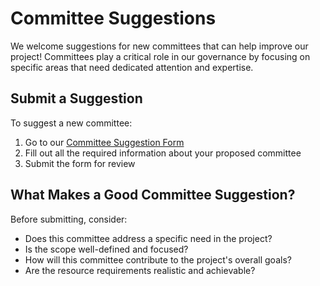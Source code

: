 # Committee Suggestions

We welcome suggestions for new committees that can help improve our project! Committees play a critical role in our governance by focusing on specific areas that need dedicated attention and expertise.

## Submit a Suggestion

To suggest a new committee:

1. Go to our [Committee Suggestion Form](../../issues/new?template=committee-suggestion.yml)
2. Fill out all the required information about your proposed committee
3. Submit the form for review

## What Makes a Good Committee Suggestion?

Before submitting, consider:
- Does this committee address a specific need in the project?
- Is the scope well-defined and focused?
- How will this committee contribute to the project's overall goals?
- Are the resource requirements realistic and achievable?